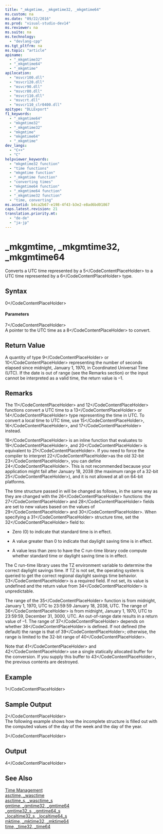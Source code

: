 ```yaml
---
title: "_mkgmtime, _mkgmtime32, _mkgmtime64"
ms.custom: na
ms.date: "09/22/2016"
ms.prod: "visual-studio-dev14"
ms.reviewer: na
ms.suite: na
ms.technology: 
  - "devlang-cpp"
ms.tgt_pltfrm: na
ms.topic: "article"
apiname: 
  - "_mkgmtime32"
  - "_mkgmtime64"
  - "_mkgmtime"
apilocation: 
  - "msvcr100.dll"
  - "msvcr120.dll"
  - "msvcr90.dll"
  - "msvcr80.dll"
  - "msvcr110.dll"
  - "msvcrt.dll"
  - "msvcr110_clr0400.dll"
apitype: "DLLExport"
f1_keywords: 
  - "_mkgmtime64"
  - "mkgmtime32"
  - "_mkgmtime32"
  - "mkgmtime"
  - "mkgmtime64"
  - "_mkgmtime"
dev_langs: 
  - "C++"
  - "C"
helpviewer_keywords: 
  - "mkgmtime32 function"
  - "time functions"
  - "mkgmtime function"
  - "_mkgmtime function"
  - "converting times"
  - "mkgmtime64 function"
  - "_mkgmtime64 function"
  - "_mkgmtime32 function"
  - "time, converting"
ms.assetid: b4ca2b67-e198-4f43-b3e2-e8ad6bd01867
caps.latest.revision: 21
translation.priority.mt: 
  - "de-de"
  - "ja-jp"
---
```

# _mkgmtime, _mkgmtime32, _mkgmtime64
Converts a UTC time represented by a <CodeContentPlaceHolder>5\</CodeContentPlaceHolder> to a UTC time represented by a <CodeContentPlaceHolder>6\</CodeContentPlaceHolder> type.  
  
## Syntax  
  
<CodeContentPlaceHolder>0\</CodeContentPlaceHolder>  
#### Parameters  
 <CodeContentPlaceHolder>7\</CodeContentPlaceHolder>  
 A pointer to the UTC time as a <CodeContentPlaceHolder>8\</CodeContentPlaceHolder> to convert.  
  
## Return Value  
 A quantity of type <CodeContentPlaceHolder>9\</CodeContentPlaceHolder> or <CodeContentPlaceHolder>10\</CodeContentPlaceHolder> representing the number of seconds elapsed since midnight, January 1, 1970, in Coordinated Universal Time (UTC). If the date is out of range (see the Remarks section) or the input cannot be interpreted as a valid time, the return value is –1.  
  
## Remarks  
 The <CodeContentPlaceHolder>11\</CodeContentPlaceHolder> and <CodeContentPlaceHolder>12\</CodeContentPlaceHolder> functions convert a UTC time to a <CodeContentPlaceHolder>13\</CodeContentPlaceHolder> or <CodeContentPlaceHolder>14\</CodeContentPlaceHolder> type representing the time in UTC. To convert a local time to UTC time, use <CodeContentPlaceHolder>15\</CodeContentPlaceHolder>, <CodeContentPlaceHolder>16\</CodeContentPlaceHolder>, and <CodeContentPlaceHolder>17\</CodeContentPlaceHolder> instead.  
  
 <CodeContentPlaceHolder>18\</CodeContentPlaceHolder> is an inline function that evaluates to <CodeContentPlaceHolder>19\</CodeContentPlaceHolder>, and <CodeContentPlaceHolder>20\</CodeContentPlaceHolder> is equivalent to <CodeContentPlaceHolder>21\</CodeContentPlaceHolder>. If you need to force the compiler to interpret <CodeContentPlaceHolder>22\</CodeContentPlaceHolder>as the old 32-bit <CodeContentPlaceHolder>23\</CodeContentPlaceHolder>, you can define <CodeContentPlaceHolder>24\</CodeContentPlaceHolder>. This is not recommended because your application might fail after January 18, 2038 (the maximum range of a 32-bit <CodeContentPlaceHolder>25\</CodeContentPlaceHolder>), and it is not allowed at all on 64-bit platforms.  
  
 The time structure passed in will be changed as follows, in the same way as they are changed with the <CodeContentPlaceHolder>26\</CodeContentPlaceHolder> functions: the <CodeContentPlaceHolder>27\</CodeContentPlaceHolder> and <CodeContentPlaceHolder>28\</CodeContentPlaceHolder> fields are set to new values based on the values of <CodeContentPlaceHolder>29\</CodeContentPlaceHolder> and <CodeContentPlaceHolder>30\</CodeContentPlaceHolder>. When specifying a <CodeContentPlaceHolder>31\</CodeContentPlaceHolder> structure time, set the <CodeContentPlaceHolder>32\</CodeContentPlaceHolder> field to:  
  
-   Zero (0) to indicate that standard time is in effect.  
  
-   A value greater than 0 to indicate that daylight saving time is in effect.  
  
-   A value less than zero to have the C run-time library code compute whether standard time or daylight saving time is in effect.  
  
 The C run-time library uses the TZ environment variable to determine the correct daylight savings time. If TZ is not set, the operating system is queried to get the correct regional daylight savings time behavior. <CodeContentPlaceHolder>33\</CodeContentPlaceHolder> is a required field. If not set, its value is undefined and the return value from <CodeContentPlaceHolder>34\</CodeContentPlaceHolder> is unpredictable.  
  
 The range of the <CodeContentPlaceHolder>35\</CodeContentPlaceHolder> function is from midnight, January 1, 1970, UTC to 23:59:59 January 18, 2038, UTC. The range of <CodeContentPlaceHolder>36\</CodeContentPlaceHolder> is from midnight, January 1, 1970, UTC to 23:59:59, December 31, 3000, UTC. An out-of-range date results in a return value of –1. The range of <CodeContentPlaceHolder>37\</CodeContentPlaceHolder> depends on whether <CodeContentPlaceHolder>38\</CodeContentPlaceHolder> is defined. If not defined (the default) the range is that of <CodeContentPlaceHolder>39\</CodeContentPlaceHolder>; otherwise, the range is limited to the 32-bit range of <CodeContentPlaceHolder>40\</CodeContentPlaceHolder>.  
  
 Note that <CodeContentPlaceHolder>41\</CodeContentPlaceHolder> and <CodeContentPlaceHolder>42\</CodeContentPlaceHolder> use a single statically allocated buffer for the conversion. If you supply this buffer to <CodeContentPlaceHolder>43\</CodeContentPlaceHolder>, the previous contents are destroyed.  
  
## Example  
  
<CodeContentPlaceHolder>1\</CodeContentPlaceHolder>  
## Sample Output  
  
<CodeContentPlaceHolder>2\</CodeContentPlaceHolder>  
 The following example shows how the incomplete structure is filled out with the computed values of the day of the week and the day of the year.  
  
<CodeContentPlaceHolder>3\</CodeContentPlaceHolder>  
## Output  
  
<CodeContentPlaceHolder>4\</CodeContentPlaceHolder>  
## See Also  
 [Time Management](../vs140/time-management.md)   
 [asctime, _wasctime](../vs140/asctime--_wasctime.md)   
 [asctime_s, _wasctime_s](../vs140/asctime_s--_wasctime_s.md)   
 [gmtime, _gmtime32, _gmtime64](../vs140/gmtime--_gmtime32--_gmtime64.md)   
 [_gmtime32_s, _gmtime64_s](../vs140/gmtime_s--_gmtime32_s--_gmtime64_s.md)   
 [_localtime32_s, _localtime64_s](../vs140/localtime_s--_localtime32_s--_localtime64_s.md)   
 [mktime, _mktime32, _mktime64](../vs140/mktime--_mktime32--_mktime64.md)   
 [time, _time32, _time64](../vs140/time--_time32--_time64.md)